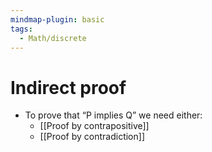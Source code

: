 ```yaml
---
mindmap-plugin: basic
tags:
  - Math/discrete
---
```

# Indirect proof
- To prove that “P implies Q” we need either:
	- [[Proof by contrapositive]]
	- [[Proof by contradiction]]
<!--ID: 1708098041339-->
